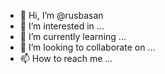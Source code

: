 - 👋 Hi, I’m @rusbasan
- 👀 I’m interested in ...
- 🌱 I’m currently learning ...
- 💞️ I’m looking to collaborate on ...
- 📫 How to reach me ...

<!---
rusbasan/rusbasan is a ✨ special ✨ repository because its `README.md` (this file) appears on your GitHub profile.
You can click the Preview link to take a look at your changes.
--->
